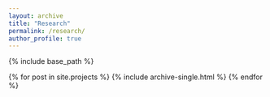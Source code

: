 ```yaml
---
layout: archive
title: "Research"
permalink: /research/
author_profile: true
---
```


{% include base_path %}


{% for post in site.projects %}
  {% include archive-single.html %}
{% endfor %}

